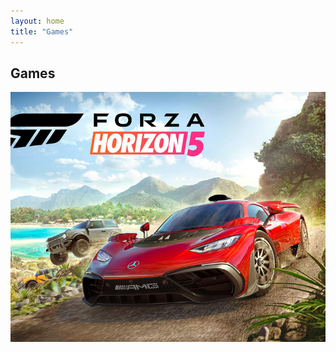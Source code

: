 ```yaml
---
layout: home
title: "Games"
---
```


## Games

<style>
    .slideshow {
        position: relative;
        width: 100%;
        height: 400px;
        overflow: hidden;
    }
    .slideshow img {
        position: absolute;
        top: 0;
        left: 0;
        width: 100%;
        height: 100%;
        object-fit: cover;
        transition: opacity 1s ease-in-out;
    }
    .slideshow img:last-child {
        opacity: 0;
    }
    .slideshow:hover img:first-child {
        opacity: 0;
    }
    .slideshow:hover img:last-child {
        opacity: 1;
    }
</style>
<body>
	<div class="slideshow">
        <img src="/assets/img/all-pics/games-1.png" width="100%">
        <img src="/assets/img/all-pics/games-2.png" width="100%">
        
	</div>
</body>

## My current favorite games
🎮🔥 My current favorite games are [Valorant](https://playvalorant.com/) and [Forza Horizon 5](https://forza.net/horizon/)! 🚗💥

Valorant is an intense tactical shooter that requires strategy and quick reflexes. With a wide variety of characters and abilities to choose from, every match is a unique and exciting experience. 🕹️🔫

Forza Horizon 5, on the other hand, is a thrilling racing game that takes you on a journey through beautiful landscapes and stunning vistas. The graphics and gameplay are absolutely breathtaking, and I love the ability to customize my cars and race against friends. 🏎️🌄

Both of these games are incredibly fun and addictive, and I can't wait to dive back in for more. Whether I'm competing in a high-stakes match of Valorant or cruising through the open world of Forza Horizon 5, these games never fail to entertain me. 🎉👾

If you haven't had the chance to check out these games yet, I highly recommend giving them a try. They're both available on multiple platforms and are sure to provide hours of entertainment. 🙌🎮

What are some of your favorite games? Let me know in the comments below! 👇

#Valorant #ForzaHorizon5

<img src="/assets/img/all-pics/ForzaHorizon5_KeyArt_Horiz_RGB_Final.jpg" width="100%">

## Other games

🃏🎲 My love for card games is real, and my top two favorites are [Uno](https://www.wikihow.com/Play-UNO) and any game on [cardgames.io!](https://cardgames.io/) 🙌

There's just something about the simplicity of card games that make them so enjoyable. And Uno, with its colorful cards and exciting gameplay, has been a favorite of mine since I played once! 🌈👦

From classic games like Solitaire and Hearts to more unique games like Golf and Pyramid, cardgames.io has something. 💻👥

#CardGames #Uno 🌈🌐👦🃏💻👥🕰️😁🎲






